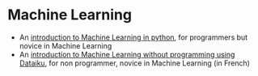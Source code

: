 # Machine Learning

* An [introduction to Machine Learning in python](python/index_ml_python.html), for programmers but novice in Machine Learning
* An [introduction to Machine Learning without programming using Dataiku](dataiku/index_ml_dataiku.html), for non programmer, novice in Machine Learning (in French)